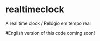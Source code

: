 # realtimeclock
A real time clock / Relógio em tempo real

#English version of this code coming soon!
